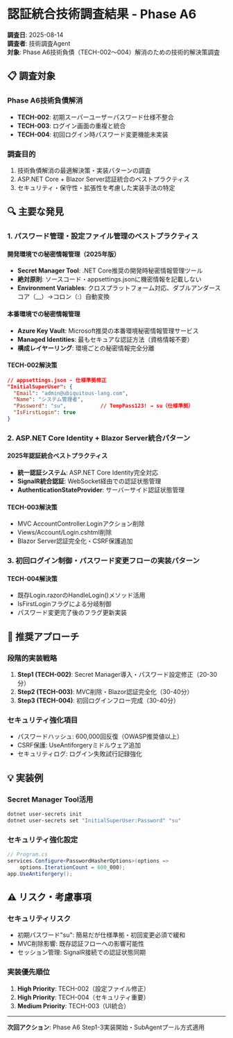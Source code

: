 # 認証統合技術調査結果 - Phase A6

**調査日**: 2025-08-14  
**調査者**: 技術調査Agent  
**対象**: Phase A6技術負債（TECH-002～004）解消のための技術的解決策調査

## 📋 調査対象

### Phase A6技術負債解消
- **TECH-002**: 初期スーパーユーザーパスワード仕様不整合
- **TECH-003**: ログイン画面の重複と統合
- **TECH-004**: 初回ログイン時パスワード変更機能未実装

### 調査目的
1. 技術負債解消の最適解決策・実装パターンの調査
2. ASP.NET Core + Blazor Server認証統合のベストプラクティス
3. セキュリティ・保守性・拡張性を考慮した実装手法の特定

## 🔍 主要な発見

### 1. パスワード管理・設定ファイル管理のベストプラクティス

#### 開発環境での秘密情報管理（2025年版）
- **Secret Manager Tool**: .NET Core推奨の開発時秘密情報管理ツール
- **絶対原則**: ソースコード・appsettings.jsonに機密情報を記載しない
- **Environment Variables**: クロスプラットフォーム対応、ダブルアンダースコア（__）→コロン（:）自動変換

#### 本番環境での秘密情報管理
- **Azure Key Vault**: Microsoft推奨の本番環境秘密情報管理サービス
- **Managed Identities**: 最もセキュアな認証方法（資格情報不要）
- **構成レイヤーリング**: 環境ごとの秘密情報完全分離

#### TECH-002解決策
```json
// appsettings.json - 仕様準拠修正
"InitialSuperUser": {
  "Email": "admin@ubiquitous-lang.com",
  "Name": "システム管理者",
  "Password": "su",           // TempPass123! → su（仕様準拠）
  "IsFirstLogin": true
}
```

### 2. ASP.NET Core Identity + Blazor Server統合パターン

#### 2025年認証統合ベストプラクティス
- **統一認証システム**: ASP.NET Core Identity完全対応
- **SignalR統合認証**: WebSocket経由での認証状態管理
- **AuthenticationStateProvider**: サーバーサイド認証状態管理

#### TECH-003解決策
- MVC AccountController.Loginアクション削除
- Views/Account/Login.cshtml削除
- Blazor Server認証完全化・CSRF保護追加

### 3. 初回ログイン制御・パスワード変更フローの実装パターン

#### TECH-004解決策
- 既存Login.razorのHandleLogin()メソッド活用
- IsFirstLoginフラグによる分岐制御
- パスワード変更完了後のフラグ更新実装

## 🎯 推奨アプローチ

### 段階的実装戦略
1. **Step1 (TECH-002)**: Secret Manager導入・パスワード設定修正（20-30分）
2. **Step2 (TECH-003)**: MVC削除・Blazor認証完全化（30-40分）
3. **Step3 (TECH-004)**: 初回ログインフロー完成（30-40分）

### セキュリティ強化項目
- パスワードハッシュ: 600,000回反復（OWASP推奨値以上）
- CSRF保護: UseAntiforgeryミドルウェア追加
- セキュリティログ: ログイン失敗試行記録強化

## 💡 実装例

### Secret Manager Tool活用
```bash
dotnet user-secrets init
dotnet user-secrets set "InitialSuperUser:Password" "su"
```

### セキュリティ強化設定
```csharp
// Program.cs
services.Configure<PasswordHasherOptions>(options =>
    options.IterationCount = 600_000);
app.UseAntiforgery();
```

## ⚠️ リスク・考慮事項

### セキュリティリスク
- 初期パスワード"su": 簡易だが仕様準拠・初回変更必須で緩和
- MVC削除影響: 既存認証フローへの影響可能性
- セッション管理: SignalR接続での認証状態同期

### 実装優先順位
1. **High Priority**: TECH-002（設定ファイル修正）
2. **High Priority**: TECH-004（セキュリティ重要）  
3. **Medium Priority**: TECH-003（UI統合）

---
**次回アクション**: Phase A6 Step1-3実装開始・SubAgentプール方式適用
